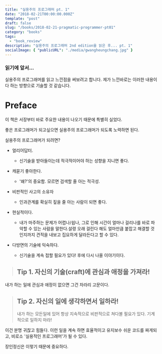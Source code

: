 ```yaml
---
title: "실용주의 프로그래머 pt. 1"
date: "2018-02-21T00:00:00.000Z"
template: "post"
draft: false
slug: "/books/2018-02-21-pragmatic-programmer-pt01"
category: "books"
tags:
  - "book_review"
description: "실용주의 프로그래머 2nd edition을 읽은 후... pt. 1"
socialImage: { "publicURL": "./media/gwangheungchang.jpg" }
---
```


### 읽기에 앞서...

실용주의 프로그래머를 읽고 느낀점을 써보려고 합니다. 제가 느낀바로는 이러한 내용이다 하는 방향으로 기술할 것 같습니다.

# Preface

이 책은 서장부터 바로 주요한 내용이 나오기 때문에 특별히 실었다.

좋은 프로그래머가 되고싶으면 실용주의 프로그래머가 되도록 노력하면 된다.

실용주의 프로그래머가 되려면?

- 얼리어답터.

  - 신기술을 받아들이는데 적극적이어야 하는 성향을 지니면 좋다.

- 캐묻기 좋아한다.

  - '왜?'의 중요함. 모르면 검색할 줄 아는 적극성.

- 비판적인 사고의 소유자

  - 인과관계를 확실히 짚을 줄 아는 사람이 되면 좋다.

- 현실적이다.

  - 내가 마주하는 문제가 어렵나/쉽나, 그로 인해 시간이 얼마나 걸리나를 바로 파악할 수 있는 사람을 말한다.설령 오래 걸린다 해도 얼마만큼 붙잡고 해결할 것인지까지 견적을 내보고 집요하게 달라든다고 할 수 있다.

- 다방면의 기술에 익숙하다.
  - 신기술을 계속 접할 필요가 있다! 후에 다시 나올 이야기이다.

> ## Tip 1. 자신의 기술(craft)에 관심과 애정을 가져라!

내가 하는 일에 관심과 애정이 없으면 그건 차라리 고문이다.

> ## Tip 2. 자신의 일에 생각하면서 일하라!
>
> 내가 하는 모든일에 있어 항상 지속적으로 비판적으로 쳐다볼 필요가 있다. 기계적으로 일하지 마라!

이건 분명 귀찮고 힘들다. 이런 일을 계속 하면 효율적이고 유지보수 쉬운 코드를 짜게되고, 비로소 '실용적인 프로그래머'가 될 수 있다.

장인정신은 이렇기 때문에 중요하다.
